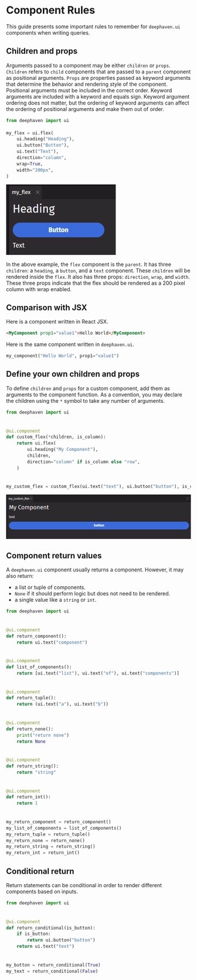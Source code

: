 # Component Rules

This guide presents some important rules to remember for `deephaven.ui` components when writing queries.

## Children and props

Arguments passed to a component may be either `children` or `props`. `Children` refers to `child` components that are passed to a `parent` component as positional arguments. `Props` are properties passed as keyword arguments that determine the behavior and rendering style of the component. Positional arguments must be included in the correct order. Keyword arguments are included with a keyword and equals sign. Keyword argument ordering does not matter, but the ordering of keyword arguments can affect the ordering of positional arguments and make them out of order.

```python
from deephaven import ui

my_flex = ui.flex(
    ui.heading("Heading"),
    ui.button("Button"),
    ui.text("Text"),
    direction="column",
    wrap=True,
    width="200px",
)
```

![Children and props](../_assets/component_rules_1.png)

In the above example, the `flex` component is the `parent`. It has three `children`: a `heading`, a `button`, and a `text` component. These `children` will be rendered inside the `flex`. It also has three props: `direction`, `wrap`, and `width`. These three props indicate that the flex should be rendered as a 200 pixel column with wrap enabled.

## Comparison with JSX

Here is a component written in React JSX.

```html
<MyComponent prop1="value1">Hello World</MyComponent>
```

Here is the same component written in `deephaven.ui`.

```python
my_component("Hello World", prop1="value1")
```

## Define your own children and props

To define `children` and `props` for a custom component, add them as arguments to the component function. As a convention, you may declare the children using the `*` symbol to take any number of arguments.

```python
from deephaven import ui


@ui.component
def custom_flex(*children, is_column):
    return ui.flex(
        ui.heading("My Component"),
        children,
        direction="column" if is_column else "row",
    )


my_custom_flex = custom_flex(ui.text("text"), ui.button("button"), is_column=True)
```

![Define your own children and props](../_assets/component_rules_2.png)

## Component return values

A `deephaven.ui` component usually returns a component. However, it may also return:
- a list or tuple of components. 
- `None` if it should perform logic but does not need to be rendered. 
- a single value like a `string` or `int`.

```python
from deephaven import ui


@ui.component
def return_component():
    return ui.text("component")


@ui.component
def list_of_components():
    return [ui.text("list"), ui.text("of"), ui.text("components")]


@ui.component
def return_tuple():
    return (ui.text("a"), ui.text("b"))


@ui.component
def return_none():
    print("return none")
    return None


@ui.component
def return_string():
    return "string"


@ui.component
def return_int():
    return 1


my_return_component = return_component()
my_list_of_components = list_of_components()
my_return_tuple = return_tuple()
my_return_none = return_none()
my_return_string = return_string()
my_return_int = return_int()
```

## Conditional return

Return statements can be conditional in order to render different components based on inputs.

```python
from deephaven import ui


@ui.component
def return_conditional(is_button):
    if is_button:
        return ui.button("button")
    return ui.text("text")


my_button = return_conditional(True)
my_text = return_conditional(False)
```

